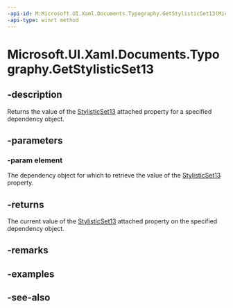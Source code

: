 ```yaml
---
-api-id: M:Microsoft.UI.Xaml.Documents.Typography.GetStylisticSet13(Microsoft.UI.Xaml.DependencyObject)
-api-type: winrt method
---
```


<!-- Method syntax
public bool GetStylisticSet13(Windows.UI.Xaml.DependencyObject element)
-->

# Microsoft.UI.Xaml.Documents.Typography.GetStylisticSet13

## -description
Returns the value of the [StylisticSet13](/uwp/api/microsoft.ui.xaml.documents.typography#xaml-attached-properties) attached property for a specified dependency object.

## -parameters
### -param element
The dependency object for which to retrieve the value of the [StylisticSet13](/uwp/api/microsoft.ui.xaml.documents.typography#xaml-attached-properties) property.

## -returns
The current value of the [StylisticSet13](/uwp/api/microsoft.ui.xaml.documents.typography#xaml-attached-properties) attached property on the specified dependency object.

## -remarks

## -examples

## -see-also
